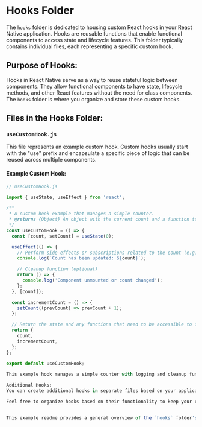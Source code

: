 # Hooks Folder

The `hooks` folder is dedicated to housing custom React hooks in your React Native application. Hooks are reusable functions that enable functional components to access state and lifecycle features. This folder typically contains individual files, each representing a specific custom hook.

## Purpose of Hooks:

Hooks in React Native serve as a way to reuse stateful logic between components. They allow functional components to have state, lifecycle methods, and other React features without the need for class components. The `hooks` folder is where you organize and store these custom hooks.

## Files in the Hooks Folder:

### `useCustomHook.js`

This file represents an example custom hook. Custom hooks usually start with the "use" prefix and encapsulate a specific piece of logic that can be reused across multiple components.

#### Example Custom Hook:

```jsx
// useCustomHook.js

import { useState, useEffect } from 'react';

/**
 * A custom hook example that manages a simple counter.
 * @returns {Object} An object with the current count and a function to increment it.
 */
const useCustomHook = () => {
  const [count, setCount] = useState(0);

  useEffect(() => {
    // Perform side effects or subscriptions related to the count (e.g., logging)
    console.log(`Count has been updated: ${count}`);

    // Cleanup function (optional)
    return () => {
      console.log('Component unmounted or count changed');
    };
  }, [count]);

  const incrementCount = () => {
    setCount((prevCount) => prevCount + 1);
  };

  // Return the state and any functions that need to be accessible to components using this hook
  return {
    count,
    incrementCount,
  };
};

export default useCustomHook;

This example hook manages a simple counter with logging and cleanup functionality.

Additional Hooks:
You can create additional hooks in separate files based on your application's needs. For example, useApiData.js for handling API calls or useTheme.js for managing theme-related logic.

Feel free to organize hooks based on their functionality to keep your codebase clean and maintainable.


This example readme provides a general overview of the `hooks` folder's purpose, the expected content of hook files, and a specific example (`useCustomHook.js`). If you have specific hooks you'd like detailed explanations for, feel free to share them, and I'll provide step-by-step explanations.

